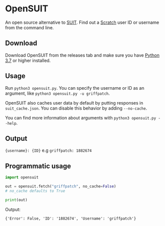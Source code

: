 # OpenSUIT

An open source alternative to [SUIT](https://github.com/PPPDUD/SUIT/). Find out a [Scratch](https://scratch.mit.edu) user ID or username from the command line.

## Download

Download OpenSUIT from the releases tab and make sure you have [Python 3.7](https://python.org/downloads/) or higher installed.

## Usage

Run `python3 opensuit.py`. You can specify the username or ID as an argument, like `python3 opensuit.py -u griffpatch`.

OpenSUIT also caches user data by default by putting responses in `suit_cache.json`. You can disable this behavior by adding `--no-cache`.

You can find more information about arguments with `python3 opensuit.py --help`.

## Output

`{username}: {ID}`
e.g `griffpatch: 1882674`

## Programmatic usage

```python
import opensuit

out = opensuit.fetch("griffpatch", no_cache=False)
# no_cache defaults to True

print(out)
```

Output:

```text
{'Error': False, 'ID': '1882674', 'Username': 'griffpatch'}
```

